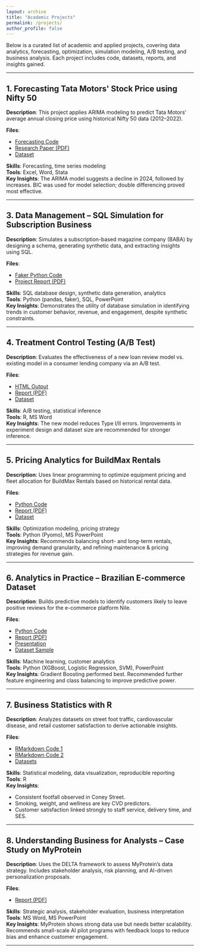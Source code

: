 ```yaml
---
layout: archive
title: "Academic Projects"
permalink: /projects/
author_profile: false
---
```



Below is a curated list of academic and applied projects, covering data analytics, forecasting, optimization, simulation modeling, A/B testing, and business analysis. Each project includes code, datasets, reports, and insights gained.

---

## 1. Forecasting Tata Motors' Stock Price using Nifty 50

**Description**: This project applies ARIMA modeling to predict Tata Motors’ average annual closing price using historical Nifty 50 data (2012–2022).

**Files**:
- [Forecasting Code](../assets/Time_series_econometrics/Forecasting-code.txt)
- [Research Paper (PDF)](../assets/Time_series_econometrics/Forecasting_stock_market.pdf)
- [Dataset](../assets/Time_series_econometrics/Tata-motors-nifty50.xlsx)

**Skills**: Forecasting, time series modeling  
**Tools**: Excel, Word, Stata  
**Key Insights**: The ARIMA model suggests a decline in 2024, followed by increases. BIC was used for model selection; double differencing proved most effective.

---

## 3. Data Management – SQL Simulation for Subscription Business

**Description**: Simulates a subscription-based magazine company (BABA) by designing a schema, generating synthetic data, and extracting insights using SQL.

**Files**:
- [Faker Python Code](../assets/Data_Management/Code/Fake_data_code.py)
- [Project Report (PDF)](../assets/Data_Management/Report/Data_Management_Report.pdf)

**Skills**: SQL database design, synthetic data generation, analytics  
**Tools**: Python (pandas, faker), SQL, PowerPoint  
**Key Insights**: Demonstrates the utility of database simulation in identifying trends in customer behavior, revenue, and engagement, despite synthetic constraints.

---

## 4. Treatment Control Testing (A/B Test)

**Description**: Evaluates the effectiveness of a new loan review model vs. existing model in a consumer lending company via an A/B test.

**Files**:
- [HTML Output](../assets/Treatment_Control_Testing/Code/Treatment_control_testing.html)
- [Report (PDF)](../assets/Treatment_Control_Testing/Report/Treatment_Control_Testing_Report.pdf)
- [Dataset](../assets/Treatment_Control_Testing/Data/Data.csv)

**Skills**: A/B testing, statistical inference  
**Tools**: R, MS Word  
**Key Insights**: The new model reduces Type I/II errors. Improvements in experiment design and dataset size are recommended for stronger inference.

---

## 5. Pricing Analytics for BuildMax Rentals

**Description**: Uses linear programming to optimize equipment pricing and fleet allocation for BuildMax Rentals based on historical rental data.

**Files**:
- [Python Code](../assets/Pricing_Analytics/Copy.py)
- [Report (PDF)](../assets/Pricing_Analytics/Report.pdf)
- [Dataset](../assets/Pricing_Analytics/BuildMax_Rentals_Updated.xlsx)

**Skills**: Optimization modeling, pricing strategy  
**Tools**: Python (Pyomo), MS PowerPoint  
**Key Insights**: Recommends balancing short- and long-term rentals, improving demand granularity, and refining maintenance & pricing strategies for revenue gain.

---

## 6. Analytics in Practice – Brazilian E-commerce Dataset

**Description**: Builds predictive models to identify customers likely to leave positive reviews for the e-commerce platform Nile.

**Files**:
- [Python Code](../assets/Analysis_in_Practice/AIP_code.ipynb)
- [Report (PDF)](../assets/Analysis_in_Practice/AIP_report.pdf)
- [Presentation](../assets/Analysis_in_Practice/AIP_presentation.pdf)
- [Dataset Sample](../assets/Analysis_in_Practice/brazilian-ecommerce-dataset/olist_orders_dataset.csv)

**Skills**: Machine learning, customer analytics  
**Tools**: Python (XGBoost, Logistic Regression, SVM), PowerPoint  
**Key Insights**: Gradient Boosting performed best. Recommended further feature engineering and class balancing to improve predictive power.

---

## 7. Business Statistics with R

**Description**: Analyzes datasets on street foot traffic, cardiovascular disease, and retail customer satisfaction to derive actionable insights.

**Files**:
- [RMarkdown Code 1](../assets/Business_Statistics/Assignment_1/Code/Business_Statistics_Assignment1.md)
- [RMarkdown Code 2](../assets/Business_Statistics/Assignment_2/Code/Code_Assignment.Rmd)
- [Datasets](../assets/Business_Statistics/Assignment_2/Dataset/cust_satisfaction.csv)

**Skills**: Statistical modeling, data visualization, reproducible reporting  
**Tools**: R  
**Key Insights**:
  - Consistent footfall observed in Coney Street.
  - Smoking, weight, and wellness are key CVD predictors.
  - Customer satisfaction linked strongly to staff service, delivery time, and SES.

---

## 8. Understanding Business for Analysts – Case Study on MyProtein

**Description**: Uses the DELTA framework to assess MyProtein’s data strategy. Includes stakeholder analysis, risk planning, and AI-driven personalization proposals.

**Files**:
- [Report (PDF)](../assets/Understanding_Business_for_Analysts/Report-UBFA.pdf)

**Skills**: Strategic analysis, stakeholder evaluation, business interpretation  
**Tools**: MS Word, MS PowerPoint  
**Key Insights**: MyProtein shows strong data use but needs better scalability. Recommends small-scale AI pilot programs with feedback loops to reduce bias and enhance customer engagement.

---
